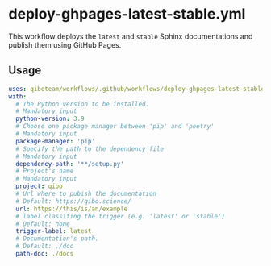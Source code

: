 # deploy-ghpages-latest-stable.yml

This workflow deploys the `latest` and `stable` Sphinx documentations and publish them using GitHub Pages.

## Usage

```yaml
uses: qiboteam/workflows/.github/workflows/deploy-ghpages-latest-stable.yml@main
with:
  # The Python version to be installed.
  # Mandatory input
  python-version: 3.9
  # Choose one package manager between 'pip' and 'poetry'
  # Mandatory input
  package-manager: 'pip'
  # Specify the path to the dependency file
  # Mandatory input
  dependency-path: '**/setup.py'
  # Project's name
  # Mandatory input
  project: qibo
  # Url where to pubish the documentation
  # Default: https://qibo.science/
  url: https://this/is/an/example
  # label classifing the trigger (e.g. 'latest' or 'stable')
  # Default: none
  trigger-label: latest
  # Documentation's path.
  # Default: ./doc
  path-doc: ./docs
```
